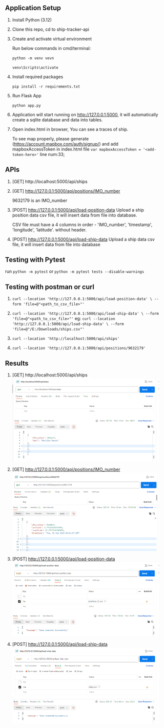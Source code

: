 ## Application Setup
1. Install Python (3.12) 
2. Clone this repo, cd to ship-tracker-api
3. Create and activate virtual environment
    
    Run below commands in cmd/terminal:

    `python -m venv vevn`

    `venv\Scripts\activate`

4. Install required packages

    `pip install -r requirements.txt`

5. Run Flask App

    `python app.py`

6. Application will start running on http://127.0.0.1:5000,
    it will automatically create a sqlite database and data into tables.

7. Open index.html in browser, You can see a traces of ship.

    To see map properly, please generate (https://account.mapbox.com/auth/signup/) and add mapboxAccessToken in index.html file
`var mapboxAccessToken = '<add-token-here>'` line num:33;


## APIs
1. [GET]  http://localhost:5000/api/ships
2. [GET]  http://127.0.0.1:5000/api/positions/IMO_number
    
    9632179 is an IMO_number

3. [POST] http://127.0.0.1:5000/api/load-position-data
    Upload a ship position data csv file, it will insert data from file into database.

    CSV file must have a 4 columns in order -   'IMO_number', 'timestamp', 'longitude', 'latitude'. without header.
    

4. [POST] http://127.0.0.1:5000/api/load-ship-data
    Upload a ship data csv file, it will insert data from file into database

## Testing with Pytest
run
`python -m pytest` or `python -m pytest tests --disable-warnings `

## Testing with postman or curl
1. `curl --location 'http://127.0.0.1:5000/api/load-position-data' \
--form 'file=@"<path_to_csv_file>"'`

2. `curl --location 'http://127.0.0.1:5000/api/load-ship-data' \
--form 'file=@"<path_to_csv_file>"'`
    eg: `curl --location 'http://127.0.0.1:5000/api/load-ship-data' \
--form 'file=@"/E:/Downloads/ships.csv"'`

3. `curl --location 'http://localhost:5000/api/ships'`

4. `curl --location 'http://127.0.0.1:5000/api/positions/9632179'`

## Results
1. [GET]  http://localhost:5000/api/ships
    ![Alt text](postman/image.png)
2. [GET]  http://127.0.0.1:5000/api/positions/IMO_number
    ![Alt text](postman/image-1.png)

3. [POST] http://127.0.0.1:5000/api/load-position-data
    ![Alt text](postman/image-2.png)

4. [POST] http://127.0.0.1:5000/api/load-ship-data
    ![Alt text](postman/image-3.png)